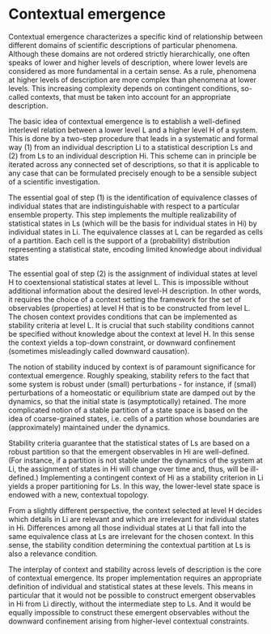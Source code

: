# Contextual emergence

Contextual emergence characterizes a specific kind of relationship between different 
domains of scientific descriptions of particular phenomena. Although these domains 
are not ordered strictly hierarchically, one often speaks of lower and higher levels 
of description, where lower levels are considered as more fundamental in a certain 
sense. As a rule, phenomena at higher levels of description are more complex than 
phenomena at lower levels. This increasing complexity depends on contingent conditions, 
so-called contexts, that must be taken into account for an appropriate description.

The basic idea of contextual emergence is to establish a well-defined interlevel relation 
between a lower level L and a higher level H of a system. This is done by a two-step 
procedure that leads in a systematic and formal way (1) from an individual description 
Li to a statistical description Ls and (2) from Ls to an individual description Hi. 
This scheme can in principle be iterated across any connected set of descriptions, so 
that it is applicable to any case that can be formulated precisely enough to be a 
sensible subject of a scientific investigation.

The essential goal of step (1) is the identification of equivalence classes of individual 
states that are indistinguishable with respect to a particular ensemble property. This step 
implements the multiple realizability of statistical states in Ls (which will be the basis 
for individual states in Hi) by individual states in Li. The equivalence classes at L can 
be regarded as cells of a partition. Each cell is the support of a (probability) distribution 
representing a statistical state, encoding limited knowledge about individual states

The essential goal of step (2) is the assignment of individual states at level H to coextensional 
statistical states at level L. This is impossible without additional information about the 
desired level-H description. In other words, it requires the choice of a context setting the 
framework for the set of observables (properties) at level H that is to be constructed from 
level L. The chosen context provides conditions that can be implemented as stability criteria at 
level L. It is crucial that such stability conditions cannot be specified without knowledge 
about the context at level H. In this sense the context yields a top-down constraint, or 
downward confinement (sometimes misleadingly called downward causation).

The notion of stability induced by context is of paramount significance for contextual emergence. 
Roughly speaking, stability refers to the fact that some system is robust under (small) 
perturbations - for instance, if (small) perturbations of a homeostatic or equilibrium 
state are damped out by the dynamics, so that the initial state is (asymptotically) retained. 
The more complicated notion of a stable partition of a state space is based on the idea of 
coarse-grained states, i.e. cells of a partition whose boundaries are (approximately) maintained under the dynamics.

Stability criteria guarantee that the statistical states of Ls are based on a robust partition 
so that the emergent observables in Hi are well-defined. (For instance, if a partition is not 
stable under the dynamics of the system at Li, the assignment of states in Hi will change over 
time and, thus, will be ill-defined.) Implementing a contingent context of Hi as a stability 
criterion in Li yields a proper partitioning for Ls. In this way, the lower-level state 
space is endowed with a new, contextual topology.

From a slightly different perspective, the context selected at level H decides which details 
in Li are relevant and which are irrelevant for individual states in Hi. Differences among all 
those individual states at Li that fall into the same equivalence class at Ls are irrelevant 
for the chosen context. In this sense, the stability condition determining the contextual 
partition at Ls is also a relevance condition.

The interplay of context and stability across levels of description is the core of contextual 
emergence. Its proper implementation requires an appropriate definition of individual and statistical 
states at these levels. This means in particular that it would not be possible to construct 
emergent observables in Hi from Li directly, without the intermediate step to Ls. And it would 
be equally impossible to construct these emergent observables without the downward confinement 
arising from higher-level contextual constraints.
